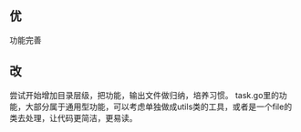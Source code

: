 ## 优
功能完善
## 改
尝试开始增加目录层级，把功能，输出文件做归纳，培养习惯。
task.go里的功能，大部分属于通用型功能，可以考虑单独做成utils类的工具，或者是一个file的类去处理，让代码更简洁，更易读。